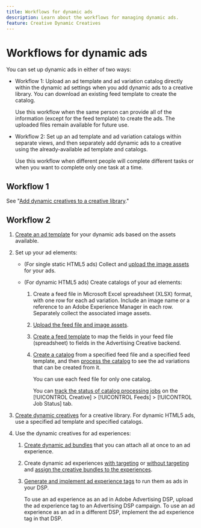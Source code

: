 ```yaml
---
title: Workflows for dynamic ads
description: Learn about the workflows for managing dynamic ads.
feature: Creative Dynamic Creatives
---
```

# Workflows for dynamic ads

You can set up dynamic ads in either of two ways:

* Workflow 1: Upload an ad template and ad variation catalog directly within the dynamic ad settings when you add dynamic ads to a creative library. You can download an existing feed template to create the catalog.

  Use this workflow when the same person can provide all of the information (except for the feed template) to create the ads. The uploaded files remain available for future use.

* Workflow 2: Set up an ad template and ad variation catalogs within separate views, and then separately add dynamic ads to a creative using the already-available ad template and catalogs.

  Use this workflow when different people will complete different tasks or when you want to complete only one task at a time.

## Workflow 1

See "[Add dynamic creatives to a creative library](/help/creative/creative-libraries/creative-add-dynamic.md)."

## Workflow 2

1. [Create an ad template](/help/creative/ad-templates/ad-template-manage.md) for your dynamic ads based on the assets available.

1. Set up your ad elements:

   * (For single static HTML5 ads) Collect and [upload the image assets](/help/creative/feeds/asset-manage.md) for your ads.

   * (For dynamic HTML5 ads) Create catalogs of your ad elements:

     1. Create a feed file in Microsoft Excel spreadsheet (XLSX) format, with one row for each ad variation. Include an image name or a reference to an Adobe Experience Manager in each row. Separately collect the associated image assets.

     1. [Upload the feed file and image assets](/help/creative/feeds/asset-manage.md).
   
     1. [Create a feed template](/help/creative/feeds/feed-template-manage.md) to map the fields in your feed file (spreadsheet) to fields in the Advertising Creative backend.

     1. [Create a catalog](/help/creative/feeds/catalog-manage.md#feed-catalog-create) from a specified feed file and a specified feed template, and then [process the catalog](/help/creative/feeds/catalog-manage.md#feed-catalog-process) to see the ad variations that can be created from it.

        You can use each feed file for only one catalog.

        You can [track the status of catalog processing jobs](/help/creative/feeds/job-status-track.md) on the [!UICONTROL Creative] > [!UICONTROL Feeds] > [!UICONTROL Job Status] tab.

1. [Create dynamic creatives](/help/creative/creative-libraries/creative-add-dynamic.md) for a creative library. For dynamic HTML5 ads, use a specified ad template and specified catalogs.

1. Use the dynamic creatives for ad experiences:

   1. [Create dynamic ad bundles](/help/creative/creative-libraries/bundle-manage.md) that you can attach all at once to an ad experience.
   
   1. Create dynamic ad experiences [with targeting](/help/creative/experiences/experience-create-targeting.md) or [without targeting](/help/creative/experiences/experience-create-no-targeting.md) and [assign the creative bundles to the experiences](/help/creative/experiences/experience-assign-creative-bundles.md).
   
   1. [Generate and implement ad experience tags](/help/creative/experiences/experience-tag-export.md) to run them as ads in your DSP.

      To use an ad experience as an ad in Adobe Advertising DSP, upload the ad experience tag to an Advertising DSP campaign. To use an ad experience as an ad in a different DSP, implement the ad experience tag in that DSP.
